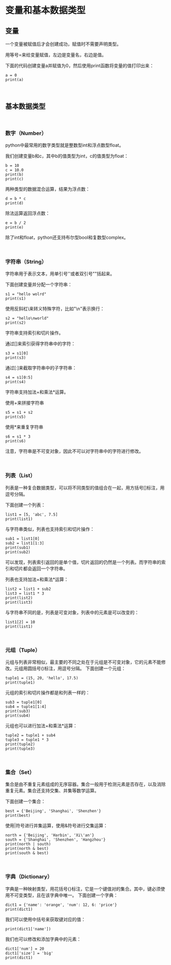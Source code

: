 # 变量和基本数据类型

## 变量
一个变量被赋值后才会创建成功，赋值时不需要声明类型。

用等号=来给变量赋值，左边是变量名，右边是值。

下面的代码创建变量a并赋值为0，然后使用print函数将变量的值打印出来：
```
a = 0
print(a)
```

<br>

## 基本数据类型

<br>

### **数字（Number）**
python中最常用的数字类型就是整数型int和浮点数型float。

我们创建变量b和c，其中b的值类型为int，c的值类型为float：
```
b = 10
c = 10.0
print(b)
print(c)
```

两种类型的数据混合运算，结果为浮点数：
```
d = b * c
print(d)
```

除法运算返回浮点数：
```
e = b / 2
print(e)
```

除了int和float，python还支持布尔型bool和复数型complex。

<br>

### **字符串（String）**
字符串用于表示文本，用单引号''或者双引号""括起来。

下面创建变量并分配一个字符串：
```
s1 = "hello wolrd"
print(s1)
```

使用反斜杠\来转义特殊字符，比如"\n"表示换行：
```
s2 = "hello\nworld"
print(s2)
```

字符串支持索引和切片操作。

通过[]来索引获得字符串中的字符：
```
s3 = s1[0]
print(s3)
```

通过[:]来截取字符串中的子字符串：
```
s4 = s1[0:5]
print(s4)
```

字符串支持加法+和乘法*运算。

使用+来拼接字符串
```
s5 = s1 + s2
print(s5)
```

使用*来重复字符串
```
s6 = s1 * 3
print(s6)
```

注意，字符串是不可变对象，因此不可以对字符串中的字符进行修改。

<br>

### **列表（List）**
列表是一种复合数据类型，可以将不同类型的值组合在一起，用方括号[]标注，用逗号分隔。

下面创建一个列表：
```
list1 = [5, 'abc', 7.5]
print(list1)
```

与字符串类似，列表也支持索引和切片操作：
```
sub1 = list1[0]
sub2 = list1[1:3]
print(sub1)
print(sub2)
```
可以发现，列表索引返回的是单个值，切片返回的仍然是一个列表。而字符串的索引和切片都会返回一个字符串。

列表也支持加法+和乘法*运算：
```
list2 = list1 + sub2
list3 = list1 * 3
print(list2)
print(list3)
```

与字符串不同的是，列表是可变对象，列表中的元素是可以改变的：
```
list1[2] = 10
print(list1)
```

<br>

### **元组（Tuple）**
元组与列表非常相似，最主要的不同之处在于元组是不可变对象，它的元素不能修改。元组用圆括号()标注，用逗号分隔。
下面创建一个元组：
```
tuple1 = (15, 20, 'hello', 17.5)
print(tuple1)
```

元组的索引和切片操作都是和列表一样的：
```
sub3 = tuple1[0]
sub4 = tuple1[1:4]
print(sub3)
print(sub4)
```

元组也可以进行加法+和乘法*运算：
```
tuple2 = tuple1 + sub4
tuple3 = tuple1 * 3
print(tuple2)
print(tuple3)
```

<br>

### **集合（Set）**
集合是由不重复元素组成的无序容器。集合一般用于检测元素是否存在，以及消除重复元素。集合还支持交集、并集等数学运算。

下面创建一个集合：
```
best = {'Beijing', 'Shanghai', 'Shenzhen'}
print(best)
```

使用|符号进行并集运算，使用&符号进行交集运算：
```
north = {'Beijing', 'Harbin', 'Xi\'an'}
south = {'Shanghai', 'Shenzhen', 'Hangzhou'}
print(north | south)
print(north & best)
print(south & best)
```

<br>

### **字典（Dictionary）**
字典是一种映射类型，用花括号{}标注，它是一个键值对的集合。其中，键必须使用不可变类型，且在该字典中唯一。
下面创建一个字典：
```
dict1 = {'name': 'orange', 'num': 12, 6: 'price'}
print(dict1)
```

我们可以使用中括号来获取键对应的值：
```
print(dict1['name'])
```

我们也可以修改和添加字典中的元素：
```
dict1['num'] = 20
dict1['size'] = 'big'
print(dict1)
```